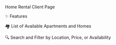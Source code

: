 Home Rental Client Page

✨ Features

🏘️ List of Available Apartments and Homes

🔍 Search and Filter by Location, Price, or Availability
